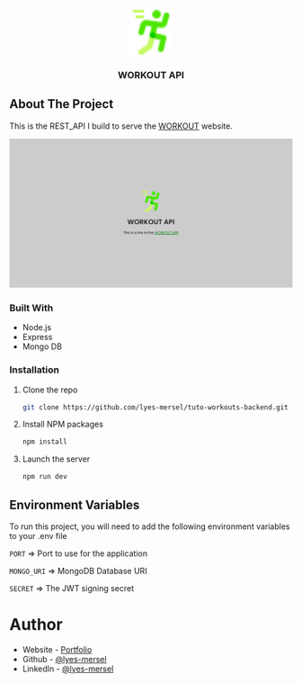 <br />
<div align="center">
  <a href="https://github.com/lyes-mersel/tuto-workouts-backend">
    <img src="images/logo.png" alt="Logo" width="80" height="80">
  </a>

  <h3 align="center">WORKOUT API</h3>
</div>


## About The Project
This is the REST_API I build to serve the [WORKOUT](https://tuto-workout.vercel.app) website.

![](./images/screenshot.png)


### Built With

-  Node.js
-  Express
-  Mongo DB


### Installation

1. Clone the repo
   ```sh
   git clone https://github.com/lyes-mersel/tuto-workouts-backend.git
   ```
2. Install NPM packages
   ```sh
   npm install
   ```
3. Launch the server
    ```sh
    npm run dev
    ```


## Environment Variables

To run this project, you will need to add the following environment variables to your .env file

`PORT` => Port to use for the application

`MONGO_URI` => MongoDB Database URI

`SECRET` => The JWT signing secret


# Author
- Website - [Portfolio](https://lyes-mersel.netlify.app)
- Github - [@lyes-mersel](https://github.com/lyes-mersel)
- LinkedIn - [@lyes-mersel](https://www.linkedin.com/in/lyes-mersel/)
